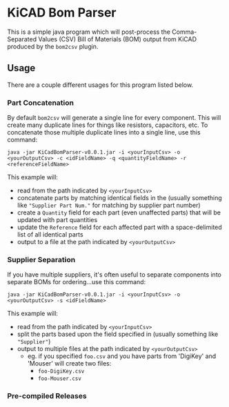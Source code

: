 
# KiCAD Bom Parser
This is a simple java program which will post-process the Comma-Separated Values (CSV) Bill of Materials (BOM) output from KiCAD produced by the `bom2csv` plugin.

## Usage
There are a couple different usages for this program listed below.

### Part Concatenation
By default `bom2csv` will generate a single line for every component. This will create many duplicate lines for things like resistors, capacitors, etc. To
concatenate those multiple duplicate lines into a single line, use this command:

```
java -jar KiCadBomParser-v0.0.1.jar -i <yourInputCsv> -o <yourOutputCsv> -c <idFieldName> -q <quantityFieldName> -r <referenceFieldName>
```

This example will:
 * read from the path indicated by `<yourInputCsv>`
 * concatenate parts by matching identical fields in the <idFieldName> (usually something like `"Supplier Part Num."` for matching by supplier part number)
 * create a `Quantity` field for each part (even unaffected parts) that will be updated with part quantities
 * update the `Reference` field for each affected part with a space-delimited list of all identical parts
 * output to a file at the path indicated by `<yourOutputCsv>`
 
 
### Supplier Separation
If you have multiple suppliers, it's often useful to separate components into separate BOMs for ordering...use this command:
 
```
java -jar KiCadBomParser-v0.0.1.jar -i <yourInputCsv> -o <yourOutputCsv> -s <idFieldName>
```
 
This example will:
 * read from the path indicated by `<yourInputCsv>`
 * split the parts based upon the field specified in <idFieldName> (usually something like `"Supplier"`)
 * output to multiple files at the path indicated by `<yourOutputCsv>`
   * eg. if you specified `foo.csv` and you have parts from 'DigiKey' and 'Mouser' will create two files:
     * `foo-DigiKey.csv`
     * `foo-Mouser.csv`
     
     
### Pre-compiled Releases

